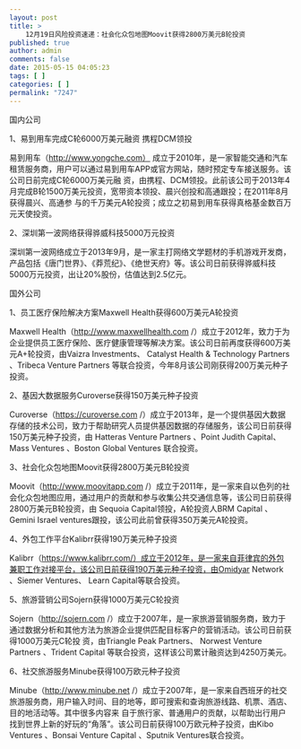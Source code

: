```yaml
---
layout: post
title: >
    12月19日风险投资速递：社会化众包地图Moovit获得2800万美元B轮投资
published: true
author: admin
comments: false
date: 2015-05-15 04:05:23
tags: [ ]
categories: [ ]
permalink: "7247"
---
```



国内公司

1、易到用车完成C轮6000万美元融资 携程DCM领投

易到用车（http://www.yongche.com） 成立于2010年，是一家智能交通和汽车租赁服务商，用户可以通过易到用车APP或官方网站，随时预定专车接送服务。该公司日前完成C轮6000万美元融 资，由携程、DCM领投。此前该公司于2013年4月完成B轮1500万美元投资，宽带资本领投、晨兴创投和高通跟投；在2011年8月获得晨兴、高通参 与的千万美元A轮投资；成立之初易到用车获得真格基金数百万元天使投资。

2、深圳第一波网络获得骅威科技5000万元投资

深圳第一波网络成立于2013年9月，是一家主打网络文学题材的手机游戏开发商，产品包括《唐门世界》、《莽荒纪》、《绝世天府》等。该公司日前获得骅威科技5000万元投资，出让20%股份，估值达到2.5亿元。

国外公司

1、员工医疗保险解决方案Maxwell Health获得600万美元A轮投资

Maxwell Health（http://www.maxwellhealth.com /）成立于2012年，致力于为企业提供员工医疗保险、医疗健康管理等解决方案。该公司日前再度获得600万美元A+轮投资，由Vaizra Investments、 Catalyst Health & Technology Partners 、Tribeca Venture Partners 等联合投资，今年8月该公司刚获得200万美元种子投资。

2、基因大数据服务Curoverse获得150万美元种子投资

Curoverse（https://curoverse.com /）成立于2013年，是一个提供基因大数据存储的技术公司，致力于帮助研究人员提供基因数据的存储服务，该公司日前获得150万美元种子投资，由 Hatteras Venture Partners 、Point Judith Capital、 Mass Ventures 、Boston Global Ventures 联合投资。

3、社会化众包地图Moovit获得2800万美元B轮投资

Moovit（http://www.moovitapp.com /）成立于2011年，是一家来自以色列的社会化众包地图应用，通过用户的贡献和参与收集公共交通信息等，该公司日前获得2800万美元B轮投资，由 Sequoia Capital领投，A轮投资人BRM Capital 、Gemini Israel ventures跟投，该公司此前曾获得350万美元A轮投资。

4、外包工作平台Kalibrr获得190万美元种子投资

Kalibrr（https://www.kalibrr.com/）成立于2012年，是一家来自菲律宾的外包兼职工作对接平台，该公司日前获得190万美元种子投资，由Omidyar Network 、Siemer Ventures、 Learn Capital等联合投资。

5、旅游营销公司Sojern获得1000万美元C轮投资

Sojern（http://sojern.com /）成立于2007年，是一家旅游营销服务商，致力于通过数据分析和其他方法为旅游企业提供匹配目标客户的营销活动。该公司日前获得1000万美元C轮投 资，由Triangle Peak Partners、 Norwest Venture Partners 、Trident Capital 等联合投资，这样该公司累计融资达到4250万美元。

6、社交旅游服务Minube获得100万欧元种子投资

Minube（http://www.minube.net /）成立于2007年，是一家来自西班牙的社交旅游服务商，用户输入时间、目的地等，即可搜索和查询旅游线路、机票、酒店、目的地活动等。其中很多内容来 自于旅行家、普通用户的贡献，以帮助出行用户找到世界上新的好玩的“角落”。该公司日前获得100万欧元种子投资，由Kibo Ventures 、Bonsai Venture Capital 、Sputnik Ventures联合投资。